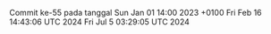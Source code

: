 Commit ke-55 pada tanggal Sun Jan 01 14:00 2023 +0100
Fri Feb 16 14:43:06 UTC 2024
Fri Jul  5 03:29:05 UTC 2024
